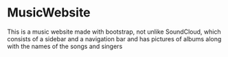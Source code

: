 # MusicWebsite
This is a music website made with bootstrap, not unlike SoundCloud, which consists of a sidebar and a navigation bar and has pictures of albums along with the names of the songs and singers
